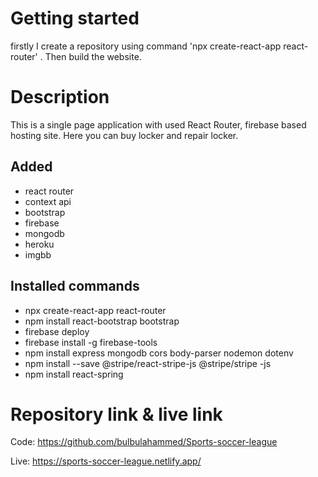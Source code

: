 # Getting started
firstly I create a repository using command 'npx create-react-app react-router' . 
Then build the website.

# Description
This is a single page application with used React Router, firebase based hosting site. 
Here you can buy locker and repair locker.

## Added
- react router
- context api
- bootstrap
- firebase
- mongodb
- heroku
- imgbb


## Installed commands
- npx create-react-app react-router
- npm install react-bootstrap bootstrap
- firebase deploy 
- firebase install -g firebase-tools
- npm install express mongodb cors body-parser nodemon dotenv
- npm install --save @stripe/react-stripe-js @stripe/stripe -js
- npm install react-spring

# Repository link & live link

Code:  https://github.com/bulbulahammed/Sports-soccer-league

Live:  https://sports-soccer-league.netlify.app/